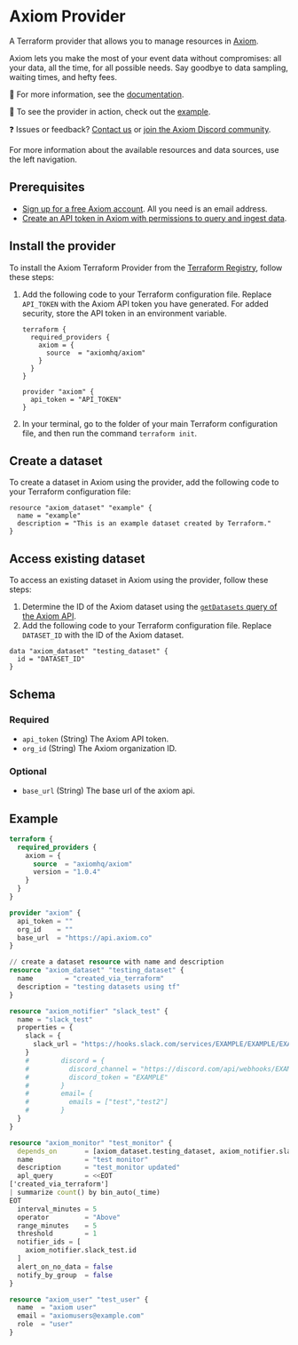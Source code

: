 # Axiom Provider

A Terraform provider that allows you to manage resources in [Axiom](https://axiom.co/).

Axiom lets you make the most of your event data without compromises: all your data, all the time, for all possible needs. Say goodbye to data sampling, waiting times, and hefty fees.

📖 For more information, see the [documentation](https://registry.terraform.io/providers/axiomhq/axiom/latest/docs).

🔧 To see the provider in action, check out the [example](example/main.tf).

❓ Issues or feedback? [Contact us](https://axiom.co/contact) or [join the Axiom Discord community](https://axiom.co/discord).

For more information about the available resources and data sources, use the left navigation.

## Prerequisites

- [Sign up for a free Axiom account](https://app.axiom.co/register). All you need is an email address.
- [Create an API token in Axiom with permissions to query and ingest data](https://axiom.co/docs/reference/settings#access-overview).

## Install the provider

To install the Axiom Terraform Provider from the [Terraform Registry](https://registry.terraform.io/providers/axiomhq/axiom/latest), follow these steps:

1. Add the following code to your Terraform configuration file. Replace `API_TOKEN` with the Axiom API token you have generated. For added security, store the API token in an environment variable.

    ```hcl
    terraform {
      required_providers {
        axiom = {
          source  = "axiomhq/axiom"
        }
      }
    }

    provider "axiom" {
      api_token = "API_TOKEN"
    }
    ```

2. In your terminal, go to the folder of your main Terraform configuration file, and then run the command `terraform init`.

## Create a dataset

To create a dataset in Axiom using the provider, add the following code to your Terraform configuration file:

```hcl
resource "axiom_dataset" "example" {
  name = "example"
  description = "This is an example dataset created by Terraform."
}
```

## Access existing dataset

To access an existing dataset in Axiom using the provider, follow these steps:

1. Determine the ID of the Axiom dataset using the [`getDatasets` query of the Axiom API](https://axiom.co/docs/restapi/endpoints/getDatasets).
2. Add the following code to your Terraform configuration file. Replace `DATASET_ID` with the ID of the Axiom dataset.

```hcl
data "axiom_dataset" "testing_dataset" {
  id = "DATASET_ID"
}
```

## Schema

### Required

- `api_token` (String) The Axiom API token.
- `org_id` (String) The Axiom organization ID.

### Optional

- `base_url` (String) The base url of the axiom api.

## Example

```terraform
terraform {
  required_providers {
    axiom = {
      source  = "axiomhq/axiom"
      version = "1.0.4"
    }
  }
}

provider "axiom" {
  api_token = ""
  org_id    = ""
  base_url  = "https://api.axiom.co"
}

// create a dataset resource with name and description
resource "axiom_dataset" "testing_dataset" {
  name        = "created_via_terraform"
  description = "testing datasets using tf"
}

resource "axiom_notifier" "slack_test" {
  name = "slack_test"
  properties = {
    slack = {
      slack_url = "https://hooks.slack.com/services/EXAMPLE/EXAMPLE/EXAMPLE"
    }
    #        discord = {
    #          discord_channel = "https://discord.com/api/webhooks/EXAMPLE/EXAMPLE/EXAMPLE"
    #          discord_token = "EXAMPLE"
    #        }
    #        email= {
    #          emails = ["test","test2"]
    #        }
  }
}

resource "axiom_monitor" "test_monitor" {
  depends_on       = [axiom_dataset.testing_dataset, axiom_notifier.slack_test]
  name             = "test monitor"
  description      = "test_monitor updated"
  apl_query        = <<EOT
['created_via_terraform']
| summarize count() by bin_auto(_time)
EOT
  interval_minutes = 5
  operator         = "Above"
  range_minutes    = 5
  threshold        = 1
  notifier_ids = [
    axiom_notifier.slack_test.id
  ]
  alert_on_no_data = false
  notify_by_group  = false
}

resource "axiom_user" "test_user" {
  name  = "axiom user"
  email = "axiomusers@example.com"
  role  = "user"
}
```